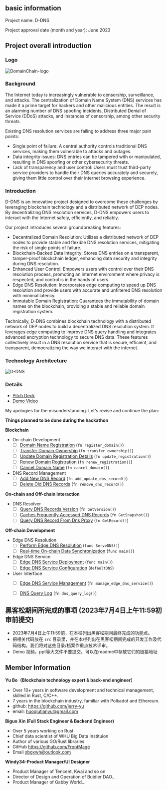 ## basic information

Project name: D-DNS  

Project approval date (month and year): June 2023

## Project overall introduction
### Logo
![DomainChain-logo](./resource/DDNS.svg)

### Background
The Internet today is increasingly vulnerable to censorship, surveillance, and attacks. The centralization of Domain Name System (DNS) services has made it a prime target for hackers and other malicious entities. The result is an alarming number of DNS spoofing incidents, Distributed Denial of Service (DDoS) attacks, and instances of censorship, among other security threats. 

Existing DNS resolution services are failing to address three major pain points: 

- Single point of failure: A central authority controls traditional DNS services, making them vulnerable to attacks and outages.
- Data integrity issues: DNS entries can be tampered with or manipulated, resulting in DNS spoofing or other cybersecurity threats. 
- Lack of transparency and user control: Users must trust third-party service providers to handle their DNS queries accurately and securely, giving them little control over their internet browsing experience. 

### Introduction
D-DNS is an innovative project designed to overcome these challenges by leveraging blockchain technology and a distributed network of DEP nodes. By decentralizing DNS resolution services, D-DNS empowers users to interact with the Internet safely, efficiently, and reliably. 

Our project introduces several groundbreaking features: 

- Decentralized Domain Resolution: Utilizes a distributed network of DEP nodes to provide stable and flexible DNS resolution services, mitigating the risk of single points of failure.
- Blockchain-Backed Data Integrity: Stores DNS entries on a transparent, tamper-proof blockchain ledger, enhancing data security and integrity during DNS resolution.
- Enhanced User Control: Empowers users with control over their DNS resolution process, promoting an internet environment where privacy is respected, and control is in the hands of users.
- Edge DNS Resolution: Incorporates edge computing to speed up DNS resolution and provide users with accurate and unfiltered DNS resolution with minimal latency.
- Immutable Domain Registration: Guarantees the immutability of domain names on the blockchain, providing a stable and reliable domain registration system.

Technically, D-DNS combines blockchain technology with a distributed network of DEP nodes to build a decentralized DNS resolution system. It leverages edge computing to improve DNS query handling and integrates advanced encryption technology to secure DNS data. These features collectively result in a DNS resolution service that is secure, efficient, and transparent, democratizing the way we interact with the internet.

### Technology Architecture
![D-DNS](./resource/ddns_process.jpg)
### Details
- [Pitch Deck](https://drive.google.com)
- [Demo Video](https://drive.google.com)

My apologies for the misunderstanding. Let's revise and continue the plan:

**Things planned to be done during the hackathon**

**Blockchain**

- On-chain Development
   - [ ] [Domain Name Registration](https://github.com/parity-asia/hackathon-2023-summer/blob/main/projects/33-D-Dns/src/dep-dns-chain/pallets/dep-dns/src/lib.rs#L147) (`fn register_domain()`)
   - [ ] [Transfer Domain Ownership](https://github.com/parity-asia/hackathon-2023-summer/blob/main/projects/33-D-Dns/src/dep-dns-chain/pallets/dep-dns/src/lib.rs#L181C2-L181C2) (`fn transfer_ownership()`)
   - [ ] [Update Domain Registration Details](https://github.com/parity-asia/hackathon-2023-summer/blob/main/projects/33-D-Dns/src/dep-dns-chain/pallets/dep-dns/src/lib.rs#L229C10-L229C29) (`fn update_registration()`)
   - [ ] [Renew Domain Registration](https://github.com/parity-asia/hackathon-2023-summer/blob/main/projects/33-D-Dns/src/dep-dns-chain/pallets/dep-dns/src/lib.rs#L202) (`fn renew_registration()`)
   - [ ] [Cancel Domain Name](https://github.com/parity-asia/hackathon-2023-summer/blob/main/projects/33-D-Dns/src/dep-dns-chain/pallets/dep-dns/src/lib.rs#L255C10-L255C23) (`fn cancel_domain()`)

- DNS Record Management
   - [ ] [Add New DNS Record](https://github.com/parity-asia/hackathon-2023-summer/blob/main/projects/33-D-Dns/src/dep-dns-chain/pallets/dep-dns/src/lib.rs#L273) (`fn add_update_dns_record()`)
   - [ ] [Delete Old DNS Records](https://github.com/parity-asia/hackathon-2023-summer/blob/main/projects/33-D-Dns/src/dep-dns-chain/pallets/dep-dns/src/lib.rs#L297C10-L297C27) (`fn remove_dns_record()`)

**On-chain and Off-chain Interaction**

- DNS Resolver
   - [ ] [Query DNS Records Version](https://github.com/parity-asia/hackathon-2023-summer/blob/main/projects/33-D-Dns/src/dns-proxy/server.go#L72C24-L72C34) (`fn GetVersion()`)
   - [ ] [Caches Frequently Accessed DNS Records](https://github.com/parity-asia/hackathon-2023-summer/blob/main/projects/33-D-Dns/src/dns-proxy/server.go#L90C24-L90C35) (`fn GetSnapshot()`)
   - [ ] [Query DNS Record From Dns Proxy](https://github.com/parity-asia/hackathon-2023-summer/blob/main/projects/33-D-Dns/src/dns-proxy/server.go#L48C24-L48C33) (`fn GetRecord()`)

**Off-chain Development**

- Edge DNS Resolution
   - [ ] [Perform Edge DNS Resolution](https://github.com/FrontMage/hackathon-2023-summer/blob/main/projects/33-D-Dns/src/dns-server/clashdns/server.go) (`func ServeDNS()`)
   - [ ] [Real-time On-chain Data Synchronization](https://github.com/FrontMage/hackathon-2023-summer/blob/main/projects/33-D-Dns/src/dns-server/main.go) (`func main()`)

- Edge DNS Service
   - [ ] [Edge DNS Service Deployment](https://github.com/FrontMage/hackathon-2023-summer/blob/main/projects/33-D-Dns/src/dns-server/main.go) (`func main()`)
   - [ ] [Edge DNS Service Configuration](https://github.com/FrontMage/hackathon-2023-summer/blob/main/projects/33-D-Dns/src/dns-server/main.go) (`defaultDNS`)

- User Interface
   - [ ] [Edge DNS Service Management](https://github.com/AegisResolve/hackathon-2023-summer/blob/main/teams/AegisResolve/src/aegisresolve-node/pallets/dns/src/lib.rs#L700) (`fn manage_edge_dns_service()`)
   - [ ] [DNS Query Log](https://github.com/AegisResolve/hackathon-2023-summer/blob/main/teams/AegisResolve/src/aegisresolve-node/pallets/dns/src/lib.rs#L725) (`fn dns_query_log()`)


## 黑客松期间所完成的事项 (2023年7月4日上午11:59初审前提交)

- 2023年7月4日上午11:59前，在本栏列出黑客松期间最终完成的功能点。
- 把相关代码放在 `src` 目录里，并在本栏列出在黑客松期间完成的开发工作及代码结构。我们将对这些目录/档案作重点技术评审。
- Demo 视频，ppt等大文件不要提交。可以在readme中存放它们的链接地址

## Member Information

**Yu Bo（Blockchain technology expert & back-end engineer）**  
- Over 10+ years in software development and technical management, skilled in Rust, C/C++.
- 7 years in the blockchain industry, familiar with Polkadot and Ethereum.
- github: https://github.com/jerry-yu
- email: huoqiutianyu@gmail.com

**Biguo Xin (Full Stack Engineer & Backend Engineer)**  
- Over 5 years working on Rust
- Chief data scientist of WHU Big Data Instituion
- Author of various GO/Rust libraries
- GitHub https://github.com/FrontMage
- Email xbgxwh@outlook.com

**Windy34-Product Manager/UI Designer**
- Product Manager of Tencent, Kwai and so on
- Director of Design and Operation of Buidler DAO…
- Product Manager of Gabby World…
